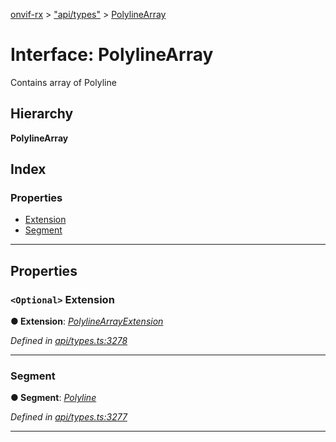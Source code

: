 [onvif-rx](../README.md) > ["api/types"](../modules/_api_types_.md) > [PolylineArray](../interfaces/_api_types_.polylinearray.md)

# Interface: PolylineArray

Contains array of Polyline

## Hierarchy

**PolylineArray**

## Index

### Properties

* [Extension](_api_types_.polylinearray.md#extension)
* [Segment](_api_types_.polylinearray.md#segment)

---

## Properties

<a id="extension"></a>

### `<Optional>` Extension

**● Extension**: *[PolylineArrayExtension](_api_types_.polylinearrayextension.md)*

*Defined in [api/types.ts:3278](https://github.com/patrickmichalina/onvif-rx/blob/3ab1739/src/api/types.ts#L3278)*

___
<a id="segment"></a>

###  Segment

**● Segment**: *[Polyline](_api_types_.polyline.md)*

*Defined in [api/types.ts:3277](https://github.com/patrickmichalina/onvif-rx/blob/3ab1739/src/api/types.ts#L3277)*

___

